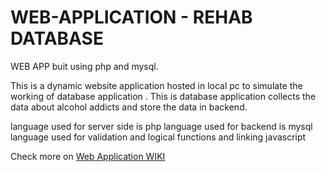 # WEB-APPLICATION - REHAB DATABASE
WEB APP buit using php and mysql.

This is a dynamic website application hosted in local pc to simulate the working of database application .
This is database application collects the data about alcohol addicts and store the data in backend.

language used for server side is php
language used for backend is mysql
language used for validation and logical functions and linking javascript

Check more on [Web Application WIKI]()
